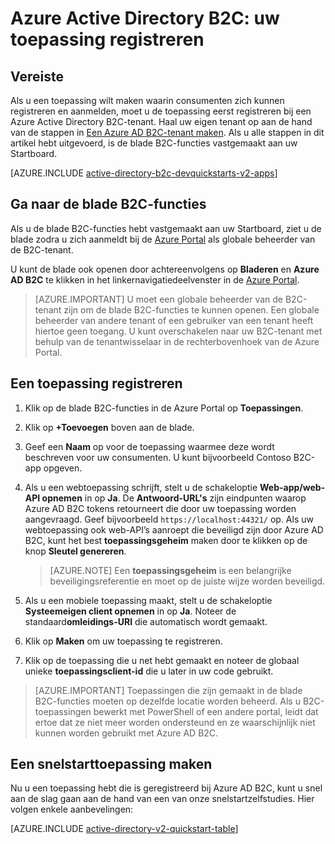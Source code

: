 <properties
    pageTitle="Azure Active Directory B2C: toepassingsregistratie | Microsoft Azure"
    description="Uw toepassing registreren met Azure Active Directory B2C"
    services="active-directory-b2c"
    documentationCenter=""
    authors="swkrish"
    manager="mbaldwin"
    editor="bryanla"/>

<tags
    ms.service="active-directory-b2c"
    ms.workload="identity"
    ms.tgt_pltfrm="na"
    ms.devlang="na"
    ms.topic="get-started-article"
    ms.date="08/30/2016"
    ms.author="swkrish"/>



# Azure Active Directory B2C: uw toepassing registreren

## Vereiste

Als u een toepassing wilt maken waarin consumenten zich kunnen registreren en aanmelden, moet u de toepassing eerst registreren bij een Azure Active Directory B2C-tenant. Haal uw eigen tenant op aan de hand van de stappen in [Een Azure AD B2C-tenant maken](active-directory-b2c-get-started.md). Als u alle stappen in dit artikel hebt uitgevoerd, is de blade B2C-functies vastgemaakt aan uw Startboard.

[AZURE.INCLUDE [active-directory-b2c-devquickstarts-v2-apps](../../includes/active-directory-b2c-devquickstarts-v2-apps.md)]

## Ga naar de blade B2C-functies

Als u de blade B2C-functies hebt vastgemaakt aan uw Startboard, ziet u de blade zodra u zich aanmeldt bij de [Azure Portal](https://portal.azure.com/) als globale beheerder van de B2C-tenant.

U kunt de blade ook openen door achtereenvolgens op **Bladeren** en **Azure AD B2C** te klikken in het linkernavigatiedeelvenster in de [Azure Portal](https://portal.azure.com/).

> [AZURE.IMPORTANT] U moet een globale beheerder van de B2C-tenant zijn om de blade B2C-functies te kunnen openen. Een globale beheerder van andere tenant of een gebruiker van een tenant heeft hiertoe geen toegang.  U kunt overschakelen naar uw B2C-tenant met behulp van de tenantwisselaar in de rechterbovenhoek van de Azure Portal.

## Een toepassing registreren

1. Klik op de blade B2C-functies in de Azure Portal op **Toepassingen**.
2. Klik op **+Toevoegen** boven aan de blade.
3. Geef een **Naam** op voor de toepassing waarmee deze wordt beschreven voor uw consumenten. U kunt bijvoorbeeld Contoso B2C-app opgeven.
4. Als u een webtoepassing schrijft, stelt u de schakeloptie **Web-app/web-API opnemen** in op **Ja**. De **Antwoord-URL's** zijn eindpunten waarop Azure AD B2C tokens retourneert die door uw toepassing worden aangevraagd. Geef bijvoorbeeld `https://localhost:44321/` op. Als uw webtoepassing ook web-API’s aanroept die beveiligd zijn door Azure AD B2C, kunt het best **toepassingsgeheim** maken door te klikken op de knop **Sleutel genereren**.

    > [AZURE.NOTE] Een **toepassingsgeheim** is een belangrijke beveiligingsreferentie en moet op de juiste wijze worden beveiligd.

5. Als u een mobiele toepassing maakt, stelt u de schakeloptie **Systeemeigen client opnemen** in op **Ja**. Noteer de standaard**omleidings-URI** die automatisch wordt gemaakt.
6. Klik op **Maken** om uw toepassing te registreren.
7. Klik op de toepassing die u net hebt gemaakt en noteer de globaal unieke **toepassingsclient-id** die u later in uw code gebruikt.

> [AZURE.IMPORTANT] Toepassingen die zijn gemaakt in de blade B2C-functies moeten op dezelfde locatie worden beheerd. Als u B2C-toepassingen bewerkt met PowerShell of een andere portal, leidt dat ertoe dat ze niet meer worden ondersteund en ze waarschijnlijk niet kunnen worden gebruikt met Azure AD B2C.

## Een snelstarttoepassing maken

Nu u een toepassing hebt die is geregistreerd bij Azure AD B2C, kunt u snel aan de slag gaan aan de hand van een van onze snelstartzelfstudies. Hier volgen enkele aanbevelingen:

[AZURE.INCLUDE [active-directory-v2-quickstart-table](../../includes/active-directory-b2c-quickstart-table.md)]



<!--HONumber=Sep16_HO3-->


